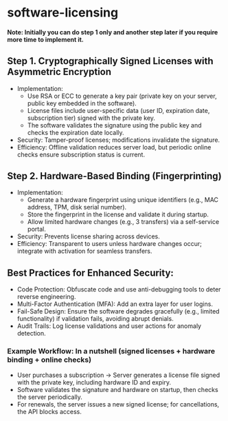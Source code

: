 # software-licensing

#### Note: Initially you can do step 1 only and another step later if you require more time to implement it.


## Step 1. Cryptographically Signed Licenses with Asymmetric Encryption
   - Implementation:
     - Use RSA or ECC to generate a key pair (private key on your server, public key embedded in the software).
     - License files include user-specific data (user ID, expiration date, subscription tier) signed with the private key.
     - The software validates the signature using the public key and checks the expiration date locally.
   - Security: Tamper-proof licenses; modifications invalidate the signature.
   - Efficiency: Offline validation reduces server load, but periodic online checks ensure subscription status is current.

## Step 2. Hardware-Based Binding (Fingerprinting)
   - Implementation:
     - Generate a hardware fingerprint using unique identifiers (e.g., MAC address, TPM, disk serial number).
     - Store the fingerprint in the license and validate it during startup.
     - Allow limited hardware changes (e.g., 3 transfers) via a self-service portal.
   - Security: Prevents license sharing across devices.
   - Efficiency: Transparent to users unless hardware changes occur; integrate with activation for seamless transfers.

## Best Practices for Enhanced Security:
   - Code Protection: Obfuscate code and use anti-debugging tools to deter reverse engineering.
   - Multi-Factor Authentication (MFA): Add an extra layer for user logins.
   - Fail-Safe Design: Ensure the software degrades gracefully (e.g., limited functionality) if validation fails, avoiding abrupt denials.
   - Audit Trails: Log license validations and user actions for anomaly detection.

### Example Workflow: In a nutshell (signed licenses + hardware binding + online checks)
- User purchases a subscription → Server generates a license file signed with the private key, including hardware ID and expiry.
- Software validates the signature and hardware on startup, then checks the server periodically.
- For renewals, the server issues a new signed license; for cancellations, the API blocks access.
